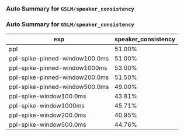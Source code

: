 ### Auto Summary for `GSLM/speaker_consistency`

### Auto Summary for `GSLM/speaker_consistency`

<!-- AUTO-GEN: SPLIT TABLE -->
| exp | speaker_consistency |
| --- | --- |
| ppl | 51.00% |
| ppl-spike-pinned-window100.0ms | 51.00% |
| ppl-spike-pinned-window1000ms | 53.00% |
| ppl-spike-pinned-window200.0ms | 51.50% |
| ppl-spike-pinned-window500.0ms | 49.00% |
| ppl-spike-window100.0ms | 43.81% |
| ppl-spike-window1000ms | 45.71% |
| ppl-spike-window200.0ms | 40.95% |
| ppl-spike-window500.0ms | 44.76% |
<!-- AUTO-GEN: SPLIT TABLE -->
